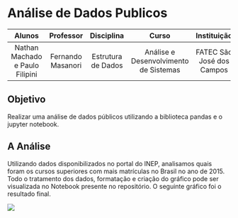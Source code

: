 # Análise de Dados Publicos


|              Alunos             |     Professor     |     Disciplina     |                 Curso                 |        Instituição        |
|:-------------------------------:|:-----------------:|:------------------:|:-------------------------------------:|:-------------------------:|
| Nathan Machado e Paulo Filipini | Fernando Masanori | Estrutura de Dados | Análise e Desenvolvimento de Sistemas | FATEC São José dos Campos |

## Objetivo
Realizar uma análise de dados públicos utilizando a biblioteca pandas e o jupyter notebook.

## A Análise
Utilizando dados disponibilizados no portal do INEP, analisamos quais foram os cursos superiores com mais matrículas no Brasil no ano de 2015. Todo o tratamento dos dados, formatação e criação do gráfico pode ser visualizada no Notebook presente no repositório. O seguinte gráfico foi o resultado final.

![](https://github.com/n-machado/Analise-de-Dados-Publicos-INEP/blob/master/Gráfico%20Final.png)
